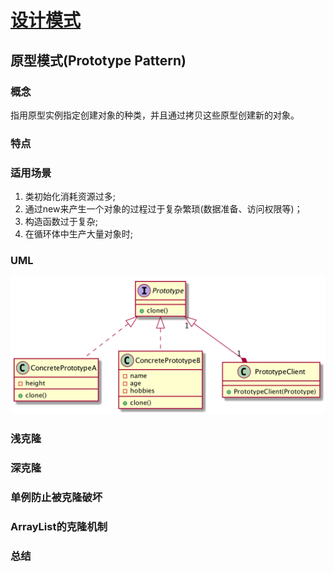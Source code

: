 # [设计模式](../README.md)

## 原型模式(Prototype Pattern)

### 概念
指用原型实例指定创建对象的种类，并且通过拷贝这些原型创建新的对象。

### 特点

### 适用场景
1. 类初始化消耗资源过多;
2. 通过new来产生一个对象的过程过于复杂繁琐(数据准备、访问权限等)；
3. 构造函数过于复杂;
4. 在循环体中生产大量对象时;

### UML
![Alt text](https://github.com/lthaoshao/design-patterns-example/blob/master/pattern-prototype/src/main/resources/prototype.png?raw=true "原型模式")
### 浅克隆


### 深克隆


### 单例防止被克隆破坏


### ArrayList的克隆机制

### 总结